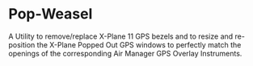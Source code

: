 # Pop-Weasel
A Utility to remove/replace X-Plane 11 GPS bezels and to resize and re-position the X-Plane Popped Out GPS windows to perfectly match the openings of the corresponding Air Manager GPS Overlay Instruments.
